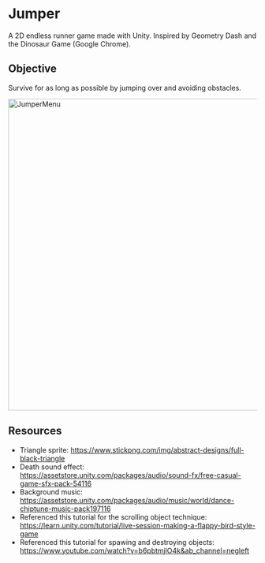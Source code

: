 # Jumper
A 2D endless runner game made with Unity. Inspired by Geometry Dash and the Dinosaur Game (Google Chrome).

## Objective
Survive for as long as possible by jumping over and avoiding obstacles. 

<img width="632" alt="JumperMenu" src="https://user-images.githubusercontent.com/35268717/155912789-69ad0d37-3221-4393-9cb8-0b46eaa4f1bd.png">

## Resources
* Triangle sprite: https://www.stickpng.com/img/abstract-designs/full-black-triangle
* Death sound effect: https://assetstore.unity.com/packages/audio/sound-fx/free-casual-game-sfx-pack-54116
* Background music: https://assetstore.unity.com/packages/audio/music/world/dance-chiptune-music-pack197116
* Referenced this tutorial for the scrolling object technique: https://learn.unity.com/tutorial/live-session-making-a-flappy-bird-style-game
* Referenced this tutorial for spawing and destroying objects:  https://www.youtube.com/watch?v=b6pbtmjlO4k&ab_channel=negleft
